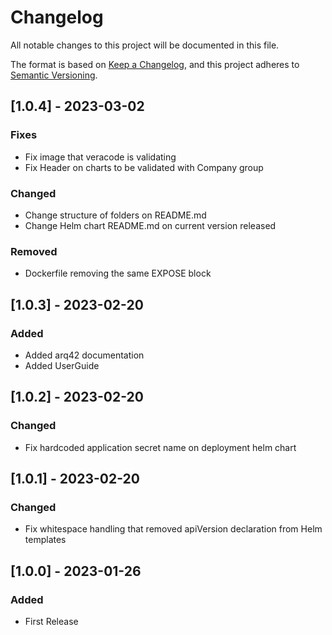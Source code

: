 # Changelog

All notable changes to this project will be documented in this file.

The format is based on [Keep a Changelog](https://keepachangelog.com/en/1.0.0/),
and this project adheres to [Semantic Versioning](https://semver.org/spec/v2.0.0.html).

## [1.0.4] -  2023-03-02

### Fixes

- Fix image that veracode is validating
- Fix Header on charts to be validated with Company group

### Changed 
- Change structure of folders on README.md
- Change Helm chart README.md on current version released

### Removed 
- Dockerfile removing the same EXPOSE block

## [1.0.3] -  2023-02-20

### Added

- Added arq42 documentation
- Added UserGuide


## [1.0.2] -  2023-02-20

### Changed

- Fix hardcoded application secret name on deployment helm chart

## [1.0.1] -  2023-02-20

### Changed

- Fix whitespace handling that removed apiVersion declaration from Helm templates

## [1.0.0] - 2023-01-26

### Added

- First Release 


